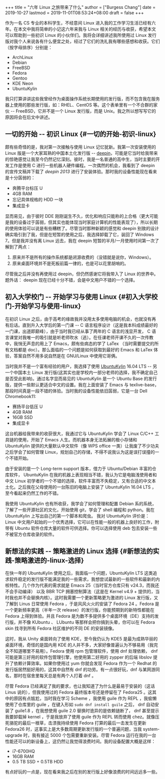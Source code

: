 +++
title = "六年 Linux 之旅带来了什么"
author = ["Burgess Chang"]
date = 2019-10-27
lastmod = 2019-11-01T08:53:24+08:00
draft = false
+++

作为一名 CS 专业的本科学生，不经意间 Linux 进入我的工作学习生活已经有六年。在本文中我将简单的小记这六年来我与 Linux 相关的经历与收获，希望本文可以帮助到一些初识 Linux 的小伙伴们。我将会详细讲述我所使用过 Linux 发行版对我个人来说各有什么便宜之处，经过了它们的洗礼我有哪些感想和收获。它们（按字母排序）分别是：

-   ArchLinux
-   Debian
-   FreeBSD
-   Fedora
-   Gentoo
-   KDE Neon
-   UbuntuKylin

我只打算讲讲这些我曾经作为桌面操作系统长期使用的发行版，而不包含我在服务器上使用的那些发行版，如：RHEL、CentOS 等。这个表单里有一个不合群的家伙 -- FreeBSD，它并不是一个 Linux 发行版，而是 Unix。我之所以想写写它的原因将会在后文中讲述。


## 一切的开始 -- 初识 Linux {#一切的开始-初识-linux}

颇有些奇怪的是，我对第一次接触与使用 Linux 记忆犹新。我第一次安装使用的 Linux 版是一个大家耳熟的中国本土化发行版 -- [deepin](https://www.deepin.org/)，可能是它当时给我带来的惊艳感觉让我至今仍然记忆深刻。彼时，我是一名普通的高中生，当时主要的开发工作是使用 C 进行一些机器人硬件编程。一次偶然的机会，我看到了 deepin 的宣传文稿并下载了 _deepin 2013_
进行了安装体验。那时我的设备性能现在看来是十分孱弱的：

-   奔腾平台标压 U
-   4GB RAM
-   忘记具体规格的 HDD 一块
-   集成显卡

显而易见，由于彼时 DDE 刚刚诞生不久，优化和响应只能称的上合格（更大可能是我的设备过于孱弱，但其实也能体现当时家庭计算机的性能表现了），所以长期的使用体验可以说是有些糟糕了。尽管当时那种新颖的感觉和 deepin 别致的设计确实吸引到了我，但是在短暂的使用之后，我选择卸载了它，装回了 Windows 7。但是我并没有离 Linux 远去，我在
deepin 短暂的半月/一月使用时间第一次了解到了两点：

1.  原来并不是所有的操作系统都是闭源收费的（没错就是说你，Windows）。
2.  原来桌面环境并不是死板前篇一律的，也是可以花里胡哨的。

尽管我之后并没有再使用过 deepin，但仍然感谢它将我带入了 Linux 的世界中。题外话：
deepin 现在已经十分不错，会是中文用户不错的一个选择。


## 初入大学校门 -- 开始学习与使用 Linux {#初入大学校门-开始学习与使用-linux}

在初识 Linux 之后，由于高考的缘故我并没用太多使用电脑的机会，也就没有再有后话。直到升入大学后的第一门课 -- C 语言程序设计（这是我本科成绩最好的一门课，出道即巅峰），由于当时我已经从事了两年的 C 语言的浅显开发， C 语言课堂对我唯一的吸引就是听老师吹水（逃）。在任课老师开课不久的一次传教中，我悄无声息的用上了 Emacs，颇有些病态的学了 LaTex （当时需要提交的所有文档都是 doc）。那么面临的一个问题是如何获取到最好的 Emacs 和 LaTex 体验，答案自然不用多说自然是在 GNU/Linux 中使用它哥俩。

当时我并不是一个富有经验的用户，我选择了使用 [UbuntuKylin](https://www.ubuntukylin.com) 16.04 LTS -- 另一个中国本土 Linux 发行版(这其实也是学校内一部分老师的选择，我不确定自己是否受此影响)。通过名字显而易见的 UbuntuKylin 是一个 Ubuntu Base 的发行版，提供一些默认更适合中文的设置。我在上面安装了 Emacs 与 texlive-base，那段时间真是一段不错的体验。当时我的设备性能依旧孱弱，它是一台 Dell Chromebook11:

-   赛扬平台低压 U
-   4GB RAM
-   16GB SSD
-   集成显卡

这台机器给我带来的收获很大，我通过它与 UbuntuKylin 学会了 Linux C/C++ 工具链的使用，开始了 Emacs 人生。而机器本身无法拓展的极小存储和 UbuntuKylin 提供的大量默认中文软件（像 WPS office 一类）让我废了不少功夫之后学会了如何管理 Linux，规划自己的存储，不得不说我认为这是误打误撞的一个不错开始。

由于安装的是一个 Long-term support 版本，借力于 Ubuntu/Debian 丰富的仓库软件，
UbuntuKylin 在我的机器上表现相当不错，我认为它是电脑浅使用者和中文 Linux 初学者的一个不错的选择，软件丰富而不失稳定，又有合适的中文本土化。之后我在父母使用的一台陈旧的电脑上安装了 UbuntuKylin 16.04 LTS ，至今看起来仍然工作的不错。

我使用 UbuntuKylin 也有所收获，我学会了如何管理和配置 Debian 系的系统，了解了一些开源社区的文化，开始使用 git，学会了 shell 编程和 python。我在 UbuntuKylin 上写出自己的第一个脚本和爬虫。 我对 UbuntuKylin  评价是： Linux 中文用户起始的一个优秀选择，它可以在性能一般的机器上良好的工作，附带有 Ubuntu 软件仓库大量的软件可供选择。你可以选择使用 deb 包去安装一些不被官方仓库收录的软件。


## 新想法的实践 -- 策略激进的 Linux 选择 {#新想法的实践-策略激进的-linux-选择}

在快一年的 UbuntuKylin 使用之后，我面临一个问题，UbuntuKylin LTS 这类追求软件稳定的发行版不能满足我的一些需求，我想尝试最新的一些软件和最新的内核特性。几个作为代表的需求就是 Emacs 25（当时官方仓库只有 v24.3，而我还不会手动编译） 以及 BBR TCP 拥塞控制算法（这是在 Kernel v4.9 + 提供的，当时我也并不会替换内核）。这时我需要一个更新策略更为激进的 Linux 发行版，又了解到 Linus 日常使用 Fedora ，于是风风火火的安装了 Fedora 24 。Fedora 是一个更新频率更高（半年一次 release）的发行版，你能预期到的新特性都能在 Fedora 上得到体验。并且 Fedora 是为数不多提供多个桌面环境（DE）支持的发行版，并不像 KUbuntu 、 LUbuntu 等那样会把你搞到头晕，你可以在 Fedora
skin 找寻到所有 Fedora 社区维护的不同 DE 的安装镜像。

这时，我从 Unity 桌面转向了使用 KDE，至今我仍认为 KDE5 是最为成熟华丽的桌面环境，奇怪的是国内用 KDE 的人并不多，大家好像普遍认为不够易用（我完全不知道哪里不易用）。Fedora 使用 rpm 包管理软件，使用 dnf 处理依赖， dnf 可能是第三好用的软件包管理引擎，他使用第二好用的 zypper 的后端 libslov 提升了依赖计算效率。如果你使用过
yum 你就会发现 Fedora 作为一个 Redhat 的发行版居然挺好用的，这其中自然有 dnf 的功劳。有一点很好玩，dnf 与某网游同名，那时在宿舍里每天总是有两个人打着 dnf 。

尽管 Fedora 已经满足了我的要求，也让我知道了为什么是最易于安装的（这话 Linus 说的），但我使用过的 Fedora 最终版本号还是停留在了 Fedora25 。这其中的原因有点尴尬，当时我在学习 Scheme ，我使用 guile 作为 REPL ，我偷懒使用了仓库里的 guile ，在键入形如 `sudo dnf install guile` 之后， dnf 自动安装了 guile1.8 ，在我想使用
guile 2.0 替换时诡异的是依赖链断了， dnf 甚至提示我要卸载掉 kernel ，于是我放弃了使用 guile 作为 REPL 转而使用 chez。就像压死骆驼的最后一根草，击溃我持续使用
Fedora 打算的最后一击发生在更新 Fedora26 时，这事实上是大多数周期更新发行版的一个普遍问题，当我 system-upgrade 时，我有接近 5000 个包需要重新安装。尽管 Fedora
运行在我的一台性能还可以的新设备上，这仍然让我觉得浪费时间。我的设备配置大概是这样：

-   i7-6700HQ
-   16GB RAM
-   0.5 TB SSD + 0.5TB HDD

有点好玩的一点是，现在看来我之后在别的发行版上好像浪费的时间远远多一些。
